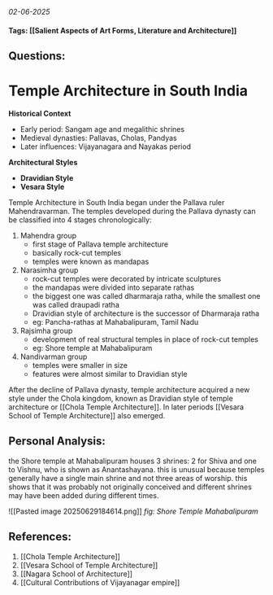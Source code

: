 *02-06-2025*
#### Tags: [[Salient Aspects of Art Forms, Literature and Architecture]]


## Questions:


# Temple Architecture in South India

**Historical Context**
- Early period: Sangam age and megalithic shrines
- Medieval dynasties: Pallavas, Cholas, Pandyas
- Later influences: Vijayanagara and Nayakas period

**Architectural Styles**
- **Dravidian Style**
- **Vesara Style**

Temple Architecture in South India began under the Pallava ruler Mahendravarman. The temples developed during the Pallava dynasty can be classified into 4 stages chronologically:

1. Mahendra group
	- first stage of Pallava temple architecture
	- basically rock-cut temples
	- temples were known as mandapas
2. Narasimha group
	- rock-cut temples were decorated by intricate sculptures
	- the mandapas were divided into separate rathas
	- the biggest one was called dharmaraja ratha, while the smallest one was called draupadi ratha
	- Dravidian style of architecture is the successor of Dharmaraja ratha
	- eg: Pancha-rathas at Mahabalipuram, Tamil Nadu
3. Rajsimha group
	- development of real structural temples in place of rock-cut temples
	- eg: Shore temple at Mahabalipuram
4. Nandivarman group
	- temples were smaller in size
	- features were almost similar to Dravidian style

After the decline of Pallava dynasty, temple architecture acquired a new style under the Chola kingdom, known as Dravidian style of temple architecture or [[Chola Temple Architecture]]. In later periods [[Vesara School of Temple Architecture]] also emerged.

## Personal Analysis:

the Shore temple at Mahabalipuram houses 3 shrines: 2 for Shiva and one to Vishnu, who is shown as Anantashayana. this is unusual because temples generally have a single main shrine and not three areas of worship. this shows that it was probably not originally conceived and different shrines may have been added during different times.

![[Pasted image 20250629184614.png]]
*fig: Shore Temple Mahabalipuram*

## References:

1. [[Chola Temple Architecture]]
2. [[Vesara School of Temple Architecture]]
3. [[Nagara School of Architecture]]
4. [[Cultural Contributions of Vijayanagar empire]]